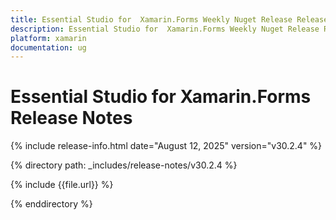 ```yaml
---
title: Essential Studio for  Xamarin.Forms Weekly Nuget Release Release Notes  
description: Essential Studio for  Xamarin.Forms Weekly Nuget Release Release Notes  
platform: xamarin
documentation: ug
---
```


# Essential Studio for  Xamarin.Forms  Release Notes  

{% include release-info.html date="August 12, 2025"  version="v30.2.4" %}

{% directory path: _includes/release-notes/v30.2.4 %}

{% include {{file.url}} %}

{% enddirectory %}